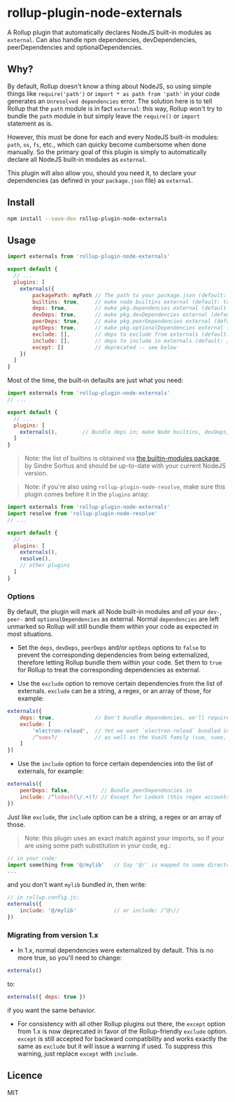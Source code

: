 # rollup-plugin-node-externals

A Rollup plugin that automatically declares NodeJS built-in modules as `external`. Can also handle npm dependencies, devDependencies, peerDependencies and optionalDependencies.

## Why?

By default, Rollup doesn't know a thing about NodeJS, so using simple things like `require('path')` or `import * as path from 'path'` in your code generates an `Unresolved dependencies` error. The solution here is to tell Rollup that the `path` module is in fact `external`: this way, Rollup won't try to bundle the `path` module in but simply leave the `require()` or `import` statement as is.

However, this must be done for each and every NodeJS built-in modules: `path`, `os`, `fs`, etc., which can quicky become cumbersome when done manually. So the primary goal of this plugin is simply to automatically declare all NodeJS built-in modules as `external`.

This plugin will also allow you, should you need it, to declare your dependencies (as defined in your `package.json` file) as `external`.


## Install

```sh
npm install --save-dev rollup-plugin-node-externals
```


## Usage

```js
import externals from 'rollup-plugin-node-externals'

export default {
  // ...
  plugins: [
    externals({
        packagePath: myPath // The path to your package.json (default: process.cwd())
        builtins: true,     // make node builtins external (default: true)
        deps: true,         // make pkg.dependencies external (default: false)
        devDeps: true,      // make pkg.devDependencies external (default: true)
        peerDeps: true,     // make pkg.peerDependencies external (default: true)
        optDeps: true,      // make pkg.optionalDependencies external (default: true)
        exclude: [],        // deps to exclude from externals (default: [])
        include: [],        // deps to include in externals (default: [])
        except: []          // deprecated -- see below
    })
  ]
}
```

Most of the time, the built-in defaults are just what you need:
```js
import externals from 'rollup-plugin-node-externals'
// ...

export default {
  // ...
  plugins: [
    externals(),        // Bundle deps in; make Node builtins, devDeps, peerDeps and optDeps external
  ]
}
```

> Note: the list of builtins is obtained via [the builtin-modules package](https://github.com/sindresorhus/builtin-modules), by Sindre Sorhus and should be up-to-date with your current NodeJS version.

> Note: if you're also using `rollup-plugin-node-resolve`, make sure this plugin comes before it in the `plugins` array:
```js
import externals from 'rollup-plugin-node-externals'
import resolve from 'rollup-plugin-node-resolve'
// ...

export default {
  // ...
  plugins: [
    externals(),
    resolve(),
    // other plugins
  ]
}
```


### Options

By default, the plugin will mark all Node built-in modules and _all_ your `dev-`, `peer-` and `optionalDependencies` as external. Normal `dependencies` are left unmarked so Rollup will still bundle them within your code as expected in most situations.

- Set the `deps`, `devDeps`, `peerDeps` and/or `optDeps` options to `false` to prevent the corresponding dependencies from being externalized, therefore letting Rollup bundle them within your code. Set them to `true` for Rollup to treat the corresponding dependencies as external.

- Use the `exclude` option to remove certain dependencies from the list of externals. `exclude` can be a string, a regex, or an array of those, for example:
```js
externals({
    deps: true,             // Don't bundle dependencies, we'll require() them at runtime instead
    exclude: [
        'electron-reload',  // Yet we want `electron-reload` bundled in
        /^vuex?/            // as well as the VueJS family (vue, vuex, vue-router, etc.)
    ]
})
```

- Use the `include` option to force certain dependencies into the list of externals, for example:
```js
externals({
    peerDeps: false,          // Bundle peerDependencies in
    include: /^lodash(\/.+)?/ // Except for Lodash (this regex accounts for the namespaced version of lodash, ie. loadash/map)
})
```
Just like `exclude`, the `include` option can be a string, a regex or an array of those.

> Note: this plugin uses an exact match against your imports, so if your are using some path substitution in your code, eg.:
```js
// in your code:
import something from '@/mylib'   // Say '@/' is mapped to some directory
...
```
and you don't want `mylib` bundled in, then write:
```js
// in rollup.config.js:
externals({
    include: '@/mylib'            // or include: /^@\//
})
```

### Migrating from version 1.x

- In 1.x, normal dependencies were externalized by default. This is no more true, so you'll need to change:
```js
externals()
```
to:
```js
externals({ deps: true })
```
if you want the same behavior.
- For consistency with all other Rollup plugins out there, the `except` option from 1.x is now deprecated in favor of the Rollup-friendly `exclude` option.
`except` is still accepted for backward compatibility and works exactly the same as `exclude` but it will issue a warning if used. To suppress this warning, just replace `except` with `include`.


## Licence

MIT
